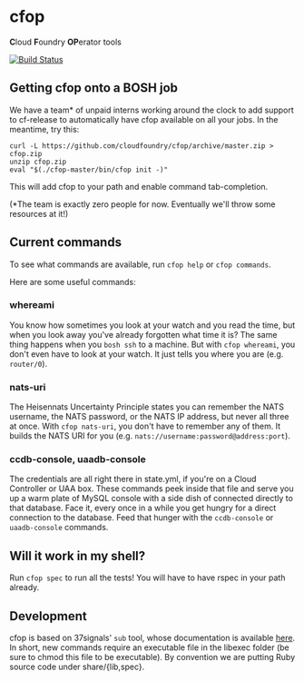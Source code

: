 # cfop

**C**loud **F**oundry **OP**erator tools

[![Build Status](https://travis-ci.org/cloudfoundry/cfop.png?branch=master)](https://travis-ci.org/cloudfoundry/cfop)

## Getting cfop onto a BOSH job

We have a team* of unpaid interns working around the clock to add support to cf-release to automatically have cfop available on all your jobs.
In the meantime, try this:

```shell
curl -L https://github.com/cloudfoundry/cfop/archive/master.zip > cfop.zip
unzip cfop.zip
eval "$(./cfop-master/bin/cfop init -)"
```

This will add cfop to your path and enable command tab-completion.

(*The team is exactly zero people for now. Eventually we'll throw some resources at it!)

## Current commands

To see what commands are available, run `cfop help` or `cfop commands`.

Here are some useful commands:

### whereami

You know how sometimes you look at your watch and you read the time, but when you look away you've already forgotten what time it is?
The same thing happens when you `bosh ssh` to a machine.
But with `cfop whereami`, you don't even have to look at your watch.
It just tells you where you are (e.g. `router/0`).

### nats-uri

The Heisennats Uncertainty Principle states you can remember the NATS username, the NATS password, or the NATS IP address, but never all three at once.
With `cfop nats-uri`, you don't have to remember any of them.
It builds the NATS URI for you (e.g. `nats://username:password@address:port`).

### ccdb-console, uaadb-console

The credentials are all right there in state.yml, if you're on a Cloud Controller or UAA box.
These commands peek inside that file and serve you up a warm plate of MySQL console with a side dish of connected directly to that database.
Face it, every once in a while you get hungry for a direct connection to the database.
Feed that hunger with the `ccdb-console` or `uaadb-console` commands.

## Will it work in my shell?

Run `cfop spec` to run all the tests!
You will have to have rspec in your path already.

## Development

cfop is based on 37signals' `sub` tool, whose documentation is available [here](https://github.com/37signals/sub).
In short, new commands require an executable file in the libexec folder (be sure to chmod this file to be executable).
By convention we are putting Ruby source code under share/{lib,spec}.
